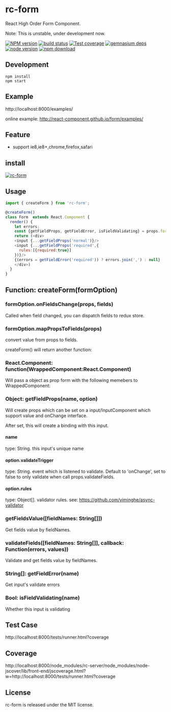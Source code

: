 # rc-form

React High Order Form Component.

Note: This is unstable, under development now.

[![NPM version][npm-image]][npm-url]
[![build status][travis-image]][travis-url]
[![Test coverage][coveralls-image]][coveralls-url]
[![gemnasium deps][gemnasium-image]][gemnasium-url]
[![node version][node-image]][node-url]
[![npm download][download-image]][download-url]

[npm-image]: http://img.shields.io/npm/v/rc-form.svg?style=flat-square
[npm-url]: http://npmjs.org/package/rc-form
[travis-image]: https://img.shields.io/travis/react-component/form.svg?style=flat-square
[travis-url]: https://travis-ci.org/react-component/form
[coveralls-image]: https://img.shields.io/coveralls/react-component/form.svg?style=flat-square
[coveralls-url]: https://coveralls.io/r/react-component/form?branch=master
[gemnasium-image]: http://img.shields.io/gemnasium/react-component/form.svg?style=flat-square
[gemnasium-url]: https://gemnasium.com/react-component/form
[node-image]: https://img.shields.io/badge/node.js-%3E=_0.10-green.svg?style=flat-square
[node-url]: http://nodejs.org/download/
[download-image]: https://img.shields.io/npm/dm/rc-form.svg?style=flat-square
[download-url]: https://npmjs.org/package/rc-form

## Development

```
npm install
npm start
```

## Example

http://localhost:8000/examples/

online example: http://react-component.github.io/form/examples/

## Feature

* support ie8,ie8+,chrome,firefox,safari

## install

[![rc-form](https://nodei.co/npm/rc-form.png)](https://npmjs.org/package/rc-form)

## Usage

```js
import { createForm } from 'rc-form';

@createForm()
class Form  extends React.Component {
  render() {
    let errors;
    const {getFieldProps, getFieldError, isFieldValidating} = props.form;
    return (<div>
    <input {...getFieldProps('normal')}/>
    <input {...getFieldProps('required',{
      rules:[{required:true}]
    })}/>
    {(errors = getFieldError('required')) ? errors.join(',') : null}
    </div>)
  }
}
```

## Function: createForm(formOption)

### formOption.onFieldsChange(props, fields)

Called when field changed, you can dispatch fields to redux store.

### formOption.mapPropsToFields(props)

convert value from props to fields.

createForm() will return another function:

### React.Component: function(WrappedComponent:React.Component)

Will pass a object as prop form with the following memebers to WrappedComponent:

### Object: getFieldProps(name, option)

Will create props which can be set on a input/InputComponent which support value and onChange interface.

After set, this will create a binding with this input.

#### name

type: String. this input's unique name

#### option.validateTrigger

type: String. event which is listened to validate. Default to 'onChange', set to false to only validate when call props.validateFields.

#### option.rules

type: Object[]. validator rules. see: https://github.com/yiminghe/async-validator

### getFieldsValue([fieldNames: String[]])

Get fields value by fieldNames.

### validateFields([fieldNames: String[]], callback: Function(errors, values))

Validate and get fields value by fieldNames.

### String[]: getFieldError(name)

Get input's validate errors

### Bool: isFieldValidating(name)

Whether this input is validating

## Test Case

http://localhost:8000/tests/runner.html?coverage

## Coverage

http://localhost:8000/node_modules/rc-server/node_modules/node-jscover/lib/front-end/jscoverage.html?w=http://localhost:8000/tests/runner.html?coverage

## License

rc-form is released under the MIT license.

